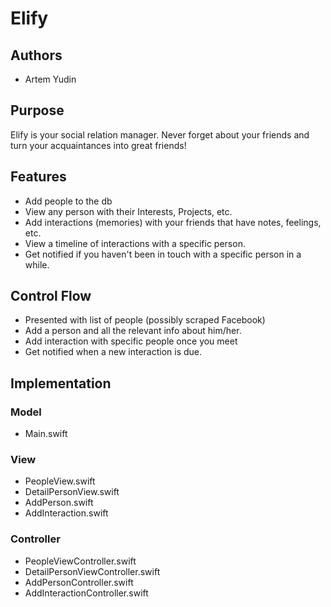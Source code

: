# Elify
## Authors
 - Artem Yudin

## Purpose
Elify is your social relation manager.
Never forget about your friends and turn your acquaintances into great friends!

## Features
 - Add people to the db
 - View any person with their Interests, Projects, etc.
 - Add interactions (memories) with your friends that have notes, feelings, etc.
 - View a timeline of interactions with a specific person.
 - Get notified if you haven't been in touch with a specific person in a while.

## Control Flow
 - Presented with list of people (possibly scraped Facebook)
 - Add a person and all the relevant info about him/her.
 - Add interaction with specific people once you meet
 - Get notified when a new interaction is due.

## Implementation
### Model
 - Main.swift

### View
 - PeopleView.swift
 - DetailPersonView.swift
 - AddPerson.swift
 - AddInteraction.swift
 
### Controller
 - PeopleViewController.swift
 - DetailPersonViewController.swift
 - AddPersonController.swift
 - AddInteractionController.swift
